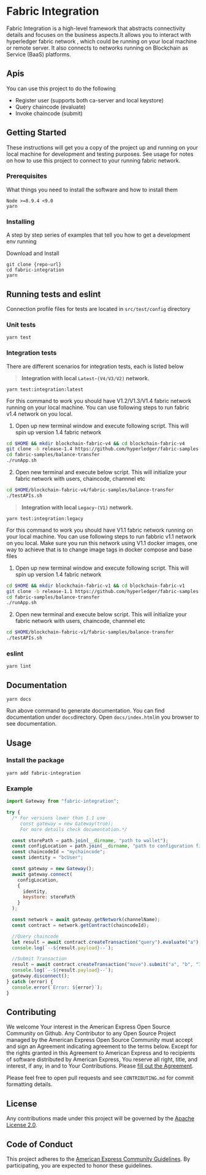 # Fabric Integration

Fabric Integration is a high-level framework that abstracts connectivity details and focuses on the business aspects.It allows you to interact with hyperledger fabric network , which could be running on your local machine or remote server. It also connects to networks running on Blockchain as Service (BaaS) platforms.

## **Apis**

You can use this project to do the following

- Register user (supports both ca-server and local keystore)
- Query chaincode (evaluate)
- Invoke chaincode (submit)

## **Getting Started**

These instructions will get you a copy of the project up and running on your local machine for development and testing purposes. See usage for notes on how to use this project to connect to your running fabric network.

### Prerequisites

What things you need to install the software and how to install them

```
Node >=8.9.4 <9.0
yarn
```

### Installing

A step by step series of examples that tell you how to get a development env running

Download and Install

```
git clone {repo-url}
cd fabric-integration
yarn
```

## Running tests and eslint

Connection profile files for tests are located in `src/test/config` directory

### Unit tests

```
yarn test
```

### Integration tests

There are different scenarios for integration tests, each is listed below

> **Integration with local `Latest-(V4/V3/V2)` network.**

```
yarn test:integration:latest
```

For this command to work you should have V1.2/V1.3/V1.4 fabric network running on your local machine. You can use following steps to run fabric v1.4 network on you local.

1. Open up new terminal window and execute following script. This will spin up version 1.4 fabric network

```sh
cd $HOME && mkdir blockchain-fabric-v4 && cd blockchain-fabric-v4
git clone -b release-1.4 https://github.com/hyperledger/fabric-samples.git
cd fabric-samples/balance-transfer
./runApp.sh
```

2. Open new terminal and execute below script. This will initialize your fabric network with users, chaincode, channnel etc

```sh
cd $HOME/blockchain-fabric-v4/fabric-samples/balance-transfer
./testAPIs.sh
```

> **Integration with local `Legacy-(V1)` network.**

```
yarn test:integration:legacy
```

For this command to work you should have V1.1 fabric network running on your local machine. You can use following steps to run fabbric v1.1 network on you local. Make sure you run this network using V1.1 docker images, one way to achieve that is to change image tags in docker compose and base files

1. Open up new terminal window and execute following script. This will spin up version 1.4 fabric network

```sh
cd $HOME && mkdir blockchain-fabric-v1 && cd blockchain-fabric-v1
git clone -b release-1.1 https://github.com/hyperledger/fabric-samples.git
cd fabric-samples/balance-transfer
./runApp.sh
```

2. Open new terminal and execute below script. This will initialize your fabric network with users, chaincode, channnel etc

```sh
cd $HOME/blockchain-fabric-v1/fabric-samples/balance-transfer
./testAPIs.sh
```

### eslint

```
yarn lint
```

## Documentation

```
yarn docs
```

Run above command to generate documentation. You can find documentation under `docs`directory. Open `docs/index.html`in you browser to see documentation.

## Usage

### Install the package

`yarn add fabric-integration`

### Example

```javascript
import Gateway from "fabric-integration";

try {
  /* For versions lower than 1.1 use
     const gateway = new Gateway(true);
     For more details check documentation.*/

  const storePath = path.join(__dirname, "path to wallet");
  const configLocation = path.join(__dirname, "path to configuration file");
  const chaincodeId = "mychaincode";
  const identity = "bcUser";

  const gateway = new Gateway();
  await gateway.connect(
    configLocation,
    {
      identity,
      keystore: storePath
    }
  );

  const network = await gateway.getNetwork(channelName);
  const contract = network.getContract(chaincodeId);

  //Query chaincode
  let result = await contract.createTransaction("query").evaluate("a");
  console.log(`--${result.payload}--`);

  //Submit Transaction
  result = await contract.createTransaction("move").submit("a", "b", "10");
  console.log(`--${result.payload}--`);
  gateway.disconnect();
} catch (error) {
  console.error(`Error: ${error}`);
}
```

## Contributing

We welcome Your interest in the American Express Open Source Community on Github. Any Contributor to any Open Source
Project managed by the American Express Open Source Community must accept and sign an Agreement indicating agreement to
the terms below. Except for the rights granted in this Agreement to American Express and to recipients of software
distributed by American Express, You reserve all right, title, and interest, if any, in and to Your Contributions.
Please [fill out the Agreement](https://cla-assistant.io/americanexpress/fabric-integration).

Please feel free to open pull requests and see `CONTRIBUTING.md` for commit formatting details.

## License

Any contributions made under this project will be governed by the [Apache License 2.0](LICENSE).

## Code of Conduct

This project adheres to the [American Express Community Guidelines](CODE_OF_CONDUCT.md). By participating, you are
expected to honor these guidelines.
